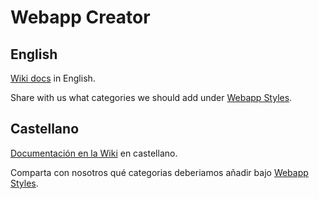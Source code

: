 # Webapp Creator
## English
[Wiki docs](https://github.com/Jujuyeh/webapp-creator/wiki/libwebappcreator-(English)) in English.

Share with us what categories we should add under [Webapp Styles](https://github.com/Jujuyeh/webapp-creator/issues/2).

## Castellano

[Documentación en la Wiki](https://github.com/Jujuyeh/webapp-creator/wiki/libwebappcreator-(Castellano)) en castellano.

Comparta con nosotros qué categorias deberiamos añadir bajo [Webapp Styles](https://github.com/Jujuyeh/webapp-creator/issues/2).
